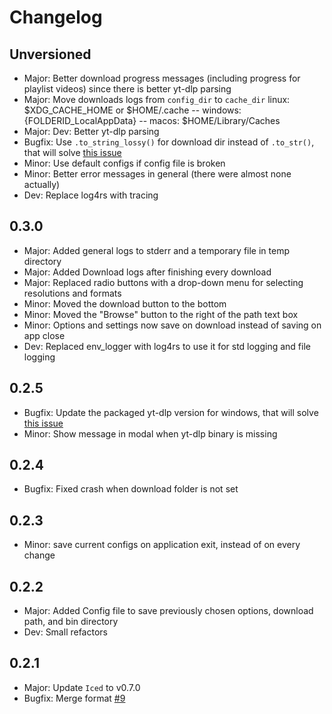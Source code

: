 # Changelog

## Unversioned

- Major: Better download progress messages (including progress for playlist videos) since there is better yt-dlp parsing
- Major: Move downloads logs from `config_dir` to `cache_dir` linux: $XDG_CACHE_HOME or $HOME/.cache -- windows: {FOLDERID_LocalAppData} -- macos: $HOME/Library/Caches
- Major: Dev: Better yt-dlp parsing
- Bugfix: Use `.to_string_lossy()` for download dir instead of `.to_str()`, that will solve [this issue](https://github.com/BKSalman/ytdlp-gui/issues/12)
- Minor: Use default configs if config file is broken
- Minor: Better error messages in general (there were almost none actually)
- Dev: Replace log4rs with tracing

## 0.3.0

- Major: Added general logs to stderr and a temporary file in temp directory
- Major: Added Download logs after finishing every download
- Major: Replaced radio buttons with a drop-down menu for selecting resolutions and formats
- Minor: Moved the download button to the bottom
- Minor: Moved the "Browse" button to the right of the path text box
- Minor: Options and settings now save on download instead of saving on app close
- Dev: Replaced env_logger with log4rs to use it for std logging and file logging

## 0.2.5

- Bugfix: Update the packaged yt-dlp version for windows, that will solve [this issue](https://github.com/BKSalman/ytdlp-gui/issues/13)
- Minor: Show message in modal when yt-dlp binary is missing

## 0.2.4

- Bugfix: Fixed crash when download folder is not set

## 0.2.3

- Minor: save current configs on application exit, instead of on every change

## 0.2.2

- Major: Added Config file to save previously chosen options, download path, and bin directory
- Dev: Small refactors

## 0.2.1

- Major: Update ``Iced`` to v0.7.0
- Bugfix: Merge format [#9](https://github.com/BKSalman/ytdlp-gui/issues/9)
